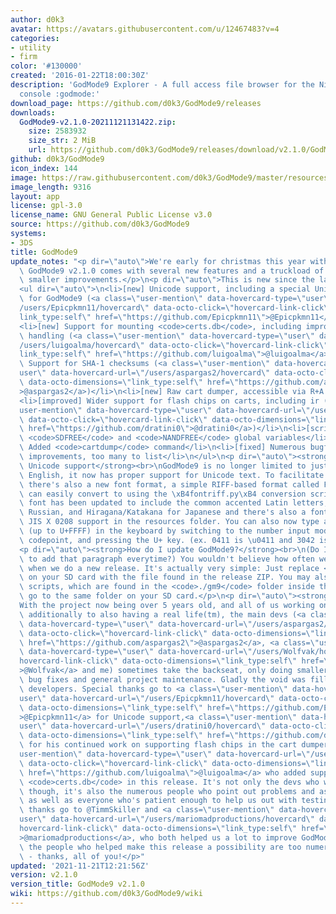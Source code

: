 ```yaml
---
author: d0k3
avatar: https://avatars.githubusercontent.com/u/12467483?v=4
categories:
- utility
- firm
color: '#130000'
created: '2016-01-22T18:00:30Z'
description: 'GodMode9 Explorer - A full access file browser for the Nintendo 3DS
  console :godmode:'
download_page: https://github.com/d0k3/GodMode9/releases
downloads:
  GodMode9-v2.1.0-20211121131422.zip:
    size: 2583932
    size_str: 2 MiB
    url: https://github.com/d0k3/GodMode9/releases/download/v2.1.0/GodMode9-v2.1.0-20211121131422.zip
github: d0k3/GodMode9
icon_index: 144
image: https://raw.githubusercontent.com/d0k3/GodMode9/master/resources/logo.png
image_length: 9316
layout: app
license: gpl-3.0
license_name: GNU General Public License v3.0
source: https://github.com/d0k3/GodMode9
systems:
- 3DS
title: GodMode9
update_notes: "<p dir=\"auto\">We're early for christmas this year with a new release:\
  \ GodMode9 v2.1.0 comes with several new features and a truckload of bugfixes and\
  \ smaller improvements.</p>\n<p dir=\"auto\">This is new since the last release:</p>\n\
  <ul dir=\"auto\">\n<li>[new] Unicode support, including a special Unicode font created\
  \ for GodMode9 (<a class=\"user-mention\" data-hovercard-type=\"user\" data-hovercard-url=\"\
  /users/Epicpkmn11/hovercard\" data-octo-click=\"hovercard-link-click\" data-octo-dimensions=\"\
  link_type:self\" href=\"https://github.com/Epicpkmn11\">@Epicpkmn11</a>)</li>\n\
  <li>[new] Support for mounting <code>certs.db</code>, including improvement of certs\
  \ handling (<a class=\"user-mention\" data-hovercard-type=\"user\" data-hovercard-url=\"\
  /users/luigoalma/hovercard\" data-octo-click=\"hovercard-link-click\" data-octo-dimensions=\"\
  link_type:self\" href=\"https://github.com/luigoalma\">@luigoalma</a>)</li>\n<li>[new]\
  \ Support for SHA-1 checksums (<a class=\"user-mention\" data-hovercard-type=\"\
  user\" data-hovercard-url=\"/users/aspargas2/hovercard\" data-octo-click=\"hovercard-link-click\"\
  \ data-octo-dimensions=\"link_type:self\" href=\"https://github.com/aspargas2\"\
  >@aspargas2</a>)</li>\n<li>[new] Raw cart dumper, accessible via R+A on cart drive</li>\n\
  <li>[improved] Wider support for flash chips on carts, including ir (<a class=\"\
  user-mention\" data-hovercard-type=\"user\" data-hovercard-url=\"/users/dratini0/hovercard\"\
  \ data-octo-click=\"hovercard-link-click\" data-octo-dimensions=\"link_type:self\"\
  \ href=\"https://github.com/dratini0\">@dratini0</a>)</li>\n<li>[scripting] <code>SDSIZE</code>,\
  \ <code>SDFREE</code> and <code>NANDFREE</code> global variables</li>\n<li>[scripting]\
  \ Added <code>cartdump</code> command</li>\n<li>[fixed] Numerous bugfixes and small\
  \ improvements, too many to list</li>\n</ul>\n<p dir=\"auto\"><strong>Killer Feature:\
  \ Unicode support</strong><br>\nGodMode9 is no longer limited to just displaying\
  \ English, it now has proper support for Unicode text. To facilitate this change\
  \ there's also a new font format, a simple RIFF-based format called FRF, which you\
  \ can easily convert to using the \xB4fontriff.py\xB4 conversion script. The default\
  \ font has been updated to include the common accented Latin letters, Cyrillic for\
  \ Russian, and Hiragana/Katakana for Japanese and there's also a font with complete\
  \ JIS X 0208 support in the resources folder. You can also now type any character\
  \ (up to U+FFFF) in the keyboard by switching to the number input mode, typing the\
  \ codepoint, and pressing the U+ key. (ex. 0411 is \u0411 and 3042 is \u3042).</p>\n\
  <p dir=\"auto\"><strong>How do I update GodMode9?</strong><br>\n(Do I really need\
  \ to add that paragraph everytime?) You wouldn't believe how often we get that question\
  \ when we do a new release. It's actually very simple: Just replace <code>GodMode9.firm</code>\
  \ on your SD card with the file found in the release ZIP. You may also want to update\
  \ scripts, which are found in the <code>./gm9</code> folder inside the archive and\
  \ go to the same folder on your SD card.</p>\n<p dir=\"auto\"><strong>Special thanks</strong><br>\n\
  With the project now being over 5 years old, and all of us working on other stuff,\
  \ additionally to also having a real life(tm), the main devs (<a class=\"user-mention\"\
  \ data-hovercard-type=\"user\" data-hovercard-url=\"/users/aspargas2/hovercard\"\
  \ data-octo-click=\"hovercard-link-click\" data-octo-dimensions=\"link_type:self\"\
  \ href=\"https://github.com/aspargas2\">@aspargas2</a>, <a class=\"user-mention\"\
  \ data-hovercard-type=\"user\" data-hovercard-url=\"/users/Wolfvak/hovercard\" data-octo-click=\"\
  hovercard-link-click\" data-octo-dimensions=\"link_type:self\" href=\"https://github.com/Wolfvak\"\
  >@Wolfvak</a> and me) sometimes take the backseat, only doing smaller features,\
  \ bug fixes and general project maintenance. Gladly the void was filled by other\
  \ developers. Special thanks go to <a class=\"user-mention\" data-hovercard-type=\"\
  user\" data-hovercard-url=\"/users/Epicpkmn11/hovercard\" data-octo-click=\"hovercard-link-click\"\
  \ data-octo-dimensions=\"link_type:self\" href=\"https://github.com/Epicpkmn11\"\
  >@Epicpkmn11</a> for Unicode support,<a class=\"user-mention\" data-hovercard-type=\"\
  user\" data-hovercard-url=\"/users/dratini0/hovercard\" data-octo-click=\"hovercard-link-click\"\
  \ data-octo-dimensions=\"link_type:self\" href=\"https://github.com/dratini0\">@dratini0</a>\
  \ for his continued work on supporting flash chips in the cart dumper and <a class=\"\
  user-mention\" data-hovercard-type=\"user\" data-hovercard-url=\"/users/luigoalma/hovercard\"\
  \ data-octo-click=\"hovercard-link-click\" data-octo-dimensions=\"link_type:self\"\
  \ href=\"https://github.com/luigoalma\">@luigoalma</a> who added support for mounting\
  \ <code>certs.db</code> in this release. It's not only the devs who we have to thank,\
  \ though, it's also the numerous people who point out problems and ask for features,\
  \ as well as everyone who's patient enough to help us out with testing. More special\
  \ thanks go to @TimmSkiller and <a class=\"user-mention\" data-hovercard-type=\"\
  user\" data-hovercard-url=\"/users/mariomadproductions/hovercard\" data-octo-click=\"\
  hovercard-link-click\" data-octo-dimensions=\"link_type:self\" href=\"https://github.com/mariomadproductions\"\
  >@mariomadproductions</a>, who both helped us a lot to improve GodMode9. In fact,\
  \ the people who helped make this release a possibility are too numerous to list\
  \ - thanks, all of you!</p>"
updated: '2021-11-21T12:21:56Z'
version: v2.1.0
version_title: GodMode9 v2.1.0
wiki: https://github.com/d0k3/GodMode9/wiki
---
```

